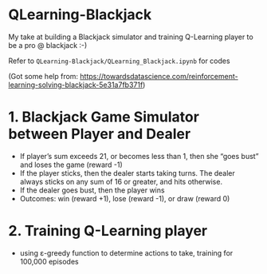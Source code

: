 # QLearning-Blackjack

My take at building a Blackjack simulator and training Q-Learning player to be a pro @ blackjack :-)

Refer to ```QLearning-Blackjack/QLearning_Blackjack.ipynb``` for codes

(Got some help from: https://towardsdatascience.com/reinforcement-learning-solving-blackjack-5e31a7fb371f) 

# 1. Blackjack Game Simulator between Player and Dealer
- If player’s sum exceeds 21, or becomes less than 1, then she “goes bust” and loses the game (reward -1)
- If the player sticks, then the dealer starts taking turns. The dealer always sticks on any sum of 16 or greater, and hits otherwise. 
- If the dealer goes bust, then the player wins
- Outcomes: win (reward +1), lose (reward -1), or draw (reward 0)


# 2. Training Q-Learning player
- using ε-greedy function to determine actions to take, training for 100,000 episodes 
